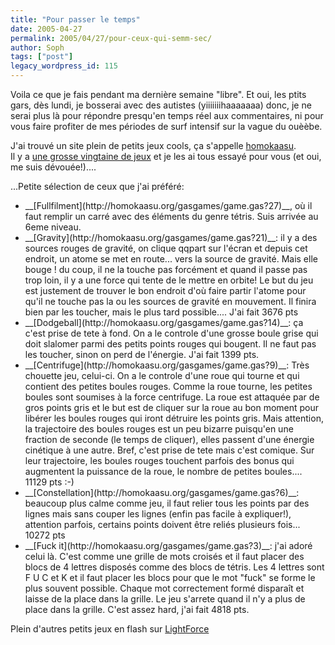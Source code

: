 ```yaml
---
title: "Pour passer le temps"
date: 2005-04-27
permalink: 2005/04/27/pour-ceux-qui-semm-sec/
author: Soph
tags: ["post"]
legacy_wordpress_id: 115
---
```


Voila ce que je fais pendant ma dernière semaine "libre". Et oui, les ptits gars, dès lundi, je bosserai avec des autistes (yiiiiiiihaaaaaaa) donc, je ne serai plus là pour répondre presqu'en temps réel aux commentaires, ni pour vous faire profiter de mes périodes de surf intensif sur la vague du ouèèbe.<br />

J'ai trouvé un site plein de petits jeux cools, ça s'appelle [homokaasu](http://homokaasu.org/). <br />
Il y a [une grosse vingtaine de jeux](http://homokaasu.org/gasgames/) et je les ai tous essayé pour vous (et oui, me suis dévouée!)....<br />

...Petite sélection de ceux que j'ai préféré:

<!-- excerpt -->

 <ul> <li>__[Fullfilment](http://homokaasu.org/gasgames/game.gas?27)__, où il faut remplir un carré avec des éléments du genre tétris. Suis arrivée au 6eme niveau.</li> <li>__[Gravity](http://homokaasu.org/gasgames/game.gas?21)__: il y a des sources rouges de gravité, on clique qqpart sur l'écran et depuis cet endroit, un atome se met en route... vers la source de gravité. Mais elle bouge&nbsp;! du coup, il ne la touche pas forcément et quand il passe pas trop loin, il y a une force qui tente de le mettre en orbite! Le but du jeu est justement de trouver le bon endroit d'où faire partir l'atome pour qu'il ne touche pas la ou les sources de gravité en mouvement. Il finira bien par les toucher, mais le plus tard possible.... J'ai fait 3676 pts</li> <li>__[Dodgeball](http://homokaasu.org/gasgames/game.gas?14)__: ça c'est prise de tete à fond. On a le controle d'une grosse boule grise qui doit slalomer parmi des petits points rouges qui bougent. Il ne faut pas les toucher, sinon on perd de l'énergie. J'ai fait 1399 pts.</li> <li>__[Centrifuge](http://homokaasu.org/gasgames/game.gas?9)__: Très chouette jeu, celui-ci. On a le controle d'une roue qui tourne et qui contient des petites boules rouges. Comme la roue tourne, les petites boules sont soumises à la force centrifuge. La roue est attaquée par de gros points gris et le but est de cliquer sur la roue au bon moment pour libérer les boules rouges qui iront détruire les points gris. Mais attention, la trajectoire des boules rouges est un peu bizarre puisqu'en une fraction de seconde (le temps de cliquer), elles passent d'une énergie cinétique à une autre. Bref, c'est prise de tete mais c'est comique. Sur leur trajectoire, les boules rouges touchent parfois des bonus qui augmentent la puissance de la roue, le nombre de petites boules....  11129 pts :-)</li> <li>__[Constellation](http://homokaasu.org/gasgames/game.gas?6)__: beaucoup plus calme comme jeu, il faut relier tous les points par des lignes mais sans couper les lignes (enfin pas facile à expliquer!), attention parfois, certains points doivent être reliés plusieurs fois... 10272 pts</li> <li>__[Fuck it](http://homokaasu.org/gasgames/game.gas?3)__: j'ai adoré celui là. C'est comme une grille de mots croisés et il faut placer des blocs de 4 lettres disposés comme des blocs de tétris. Les 4 lettres sont F U C et K et il faut placer les blocs pour que le mot "fuck" se forme le plus souvent possible. Chaque mot correctement formé disparaît et laisse de la place dans la grille. Le jeu s'arrete quand il n'y a plus de place dans la grille. C'est assez hard, j'ai fait 4818 pts.</li> </ul> 

Plein d'autres petits jeux en flash sur [LightForce](http://www.freestuff.gr/lightforce/)
